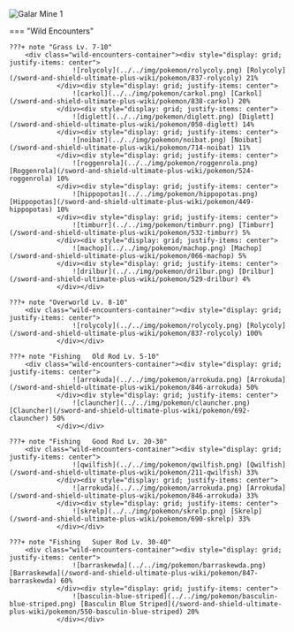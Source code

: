 <img src="../../img/routes/Galar Mine 1.png" alt="Galar Mine 1"/>

=== "Wild Encounters"


	???+ note "Grass Lv. 7-10"
		<div class="wild-encounters-container"><div style="display: grid; justify-items: center">
                    ![rolycoly](../../img/pokemon/rolycoly.png) [Rolycoly](/sword-and-shield-ultimate-plus-wiki/pokemon/837-rolycoly) 21%
                </div><div style="display: grid; justify-items: center">
                    ![carkol](../../img/pokemon/carkol.png) [Carkol](/sword-and-shield-ultimate-plus-wiki/pokemon/838-carkol) 20%
                </div><div style="display: grid; justify-items: center">
                    ![diglett](../../img/pokemon/diglett.png) [Diglett](/sword-and-shield-ultimate-plus-wiki/pokemon/050-diglett) 14%
                </div><div style="display: grid; justify-items: center">
                    ![noibat](../../img/pokemon/noibat.png) [Noibat](/sword-and-shield-ultimate-plus-wiki/pokemon/714-noibat) 11%
                </div><div style="display: grid; justify-items: center">
                    ![roggenrola](../../img/pokemon/roggenrola.png) [Roggenrola](/sword-and-shield-ultimate-plus-wiki/pokemon/524-roggenrola) 10%
                </div><div style="display: grid; justify-items: center">
                    ![hippopotas](../../img/pokemon/hippopotas.png) [Hippopotas](/sword-and-shield-ultimate-plus-wiki/pokemon/449-hippopotas) 10%
                </div><div style="display: grid; justify-items: center">
                    ![timburr](../../img/pokemon/timburr.png) [Timburr](/sword-and-shield-ultimate-plus-wiki/pokemon/532-timburr) 5%
                </div><div style="display: grid; justify-items: center">
                    ![machop](../../img/pokemon/machop.png) [Machop](/sword-and-shield-ultimate-plus-wiki/pokemon/066-machop) 5%
                </div><div style="display: grid; justify-items: center">
                    ![drilbur](../../img/pokemon/drilbur.png) [Drilbur](/sword-and-shield-ultimate-plus-wiki/pokemon/529-drilbur) 4%
                </div></div>

	???+ note "Overworld Lv. 8-10"
		<div class="wild-encounters-container"><div style="display: grid; justify-items: center">
                    ![rolycoly](../../img/pokemon/rolycoly.png) [Rolycoly](/sword-and-shield-ultimate-plus-wiki/pokemon/837-rolycoly) 100%
                </div></div>

	???+ note "Fishing   Old Rod Lv. 5-10"
		<div class="wild-encounters-container"><div style="display: grid; justify-items: center">
                    ![arrokuda](../../img/pokemon/arrokuda.png) [Arrokuda](/sword-and-shield-ultimate-plus-wiki/pokemon/846-arrokuda) 50%
                </div><div style="display: grid; justify-items: center">
                    ![clauncher](../../img/pokemon/clauncher.png) [Clauncher](/sword-and-shield-ultimate-plus-wiki/pokemon/692-clauncher) 50%
                </div></div>

	???+ note "Fishing   Good Rod Lv. 20-30"
		<div class="wild-encounters-container"><div style="display: grid; justify-items: center">
                    ![qwilfish](../../img/pokemon/qwilfish.png) [Qwilfish](/sword-and-shield-ultimate-plus-wiki/pokemon/211-qwilfish) 33%
                </div><div style="display: grid; justify-items: center">
                    ![arrokuda](../../img/pokemon/arrokuda.png) [Arrokuda](/sword-and-shield-ultimate-plus-wiki/pokemon/846-arrokuda) 33%
                </div><div style="display: grid; justify-items: center">
                    ![skrelp](../../img/pokemon/skrelp.png) [Skrelp](/sword-and-shield-ultimate-plus-wiki/pokemon/690-skrelp) 33%
                </div></div>

	???+ note "Fishing   Super Rod Lv. 30-40"
		<div class="wild-encounters-container"><div style="display: grid; justify-items: center">
                    ![barraskewda](../../img/pokemon/barraskewda.png) [Barraskewda](/sword-and-shield-ultimate-plus-wiki/pokemon/847-barraskewda) 60%
                </div><div style="display: grid; justify-items: center">
                    ![basculin-blue-striped](../../img/pokemon/basculin-blue-striped.png) [Basculin Blue Striped](/sword-and-shield-ultimate-plus-wiki/pokemon/550-basculin-blue-striped) 20%
                </div></div>



